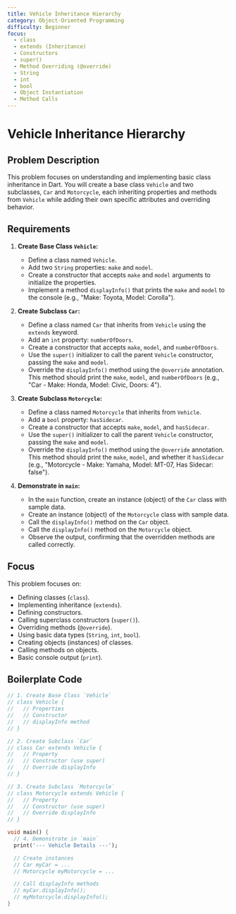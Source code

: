 ```yaml
---
title: Vehicle Inheritance Hierarchy
category: Object-Oriented Programming
difficulty: Beginner
focus:
  - class
  - extends (Inheritance)
  - Constructors
  - super()
  - Method Overriding (@override)
  - String
  - int
  - bool
  - Object Instantiation
  - Method Calls
---
```


# Vehicle Inheritance Hierarchy

## Problem Description

This problem focuses on understanding and implementing basic class inheritance in Dart. You will create a base class `Vehicle` and two subclasses, `Car` and `Motorcycle`, each inheriting properties and methods from `Vehicle` while adding their own specific attributes and overriding behavior.

## Requirements

1.  **Create Base Class `Vehicle`:**
    *   Define a class named `Vehicle`.
    *   Add two `String` properties: `make` and `model`.
    *   Create a constructor that accepts `make` and `model` arguments to initialize the properties.
    *   Implement a method `displayInfo()` that prints the `make` and `model` to the console (e.g., "Make: Toyota, Model: Corolla").

2.  **Create Subclass `Car`:**
    *   Define a class named `Car` that inherits from `Vehicle` using the `extends` keyword.
    *   Add an `int` property: `numberOfDoors`.
    *   Create a constructor that accepts `make`, `model`, and `numberOfDoors`.
    *   Use the `super()` initializer to call the parent `Vehicle` constructor, passing the `make` and `model`.
    *   Override the `displayInfo()` method using the `@override` annotation. This method should print the `make`, `model`, and `numberOfDoors` (e.g., "Car - Make: Honda, Model: Civic, Doors: 4").

3.  **Create Subclass `Motorcycle`:**
    *   Define a class named `Motorcycle` that inherits from `Vehicle`.
    *   Add a `bool` property: `hasSidecar`.
    *   Create a constructor that accepts `make`, `model`, and `hasSidecar`.
    *   Use the `super()` initializer to call the parent `Vehicle` constructor, passing the `make` and `model`.
    *   Override the `displayInfo()` method using the `@override` annotation. This method should print the `make`, `model`, and whether it `hasSidecar` (e.g., "Motorcycle - Make: Yamaha, Model: MT-07, Has Sidecar: false").

4.  **Demonstrate in `main`:**
    *   In the `main` function, create an instance (object) of the `Car` class with sample data.
    *   Create an instance (object) of the `Motorcycle` class with sample data.
    *   Call the `displayInfo()` method on the `Car` object.
    *   Call the `displayInfo()` method on the `Motorcycle` object.
    *   Observe the output, confirming that the overridden methods are called correctly.

## Focus

This problem focuses on:

*   Defining classes (`class`).
*   Implementing inheritance (`extends`).
*   Defining constructors.
*   Calling superclass constructors (`super()`).
*   Overriding methods (`@override`).
*   Using basic data types (`String`, `int`, `bool`).
*   Creating objects (instances) of classes.
*   Calling methods on objects.
*   Basic console output (`print`).

## Boilerplate Code

```dart
// 1. Create Base Class `Vehicle`
// class Vehicle {
//   // Properties
//   // Constructor
//   // displayInfo method
// }

// 2. Create Subclass `Car`
// class Car extends Vehicle {
//   // Property
//   // Constructor (use super)
//   // Override displayInfo
// }

// 3. Create Subclass `Motorcycle`
// class Motorcycle extends Vehicle {
//   // Property
//   // Constructor (use super)
//   // Override displayInfo
// }

void main() {
  // 4. Demonstrate in `main`
  print('--- Vehicle Details ---');

  // Create instances
  // Car myCar = ...
  // Motorcycle myMotorcycle = ...

  // Call displayInfo methods
  // myCar.displayInfo();
  // myMotorcycle.displayInfo();
}
```